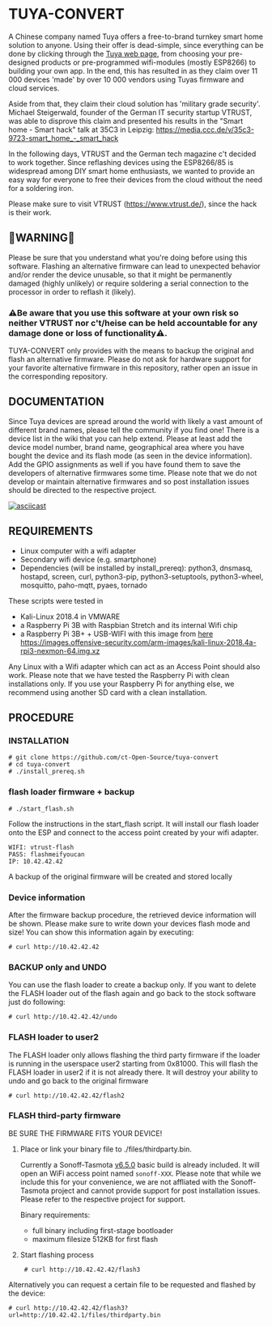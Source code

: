 ﻿
# TUYA-CONVERT

A Chinese company named Tuya offers a free-to-brand turnkey smart home solution to anyone. Using their offer is dead-simple, since everything can be done by clicking through the [Tuya web page](https://en.tuya.com/), from choosing your pre-designed products or pre-programmed wifi-modules (mostly ESP8266) to building your own app. In the end, this has resulted in as they claim over 11 000 devices 'made' by over 10 000 vendors using Tuyas firmware and cloud services.

Aside from that, they claim their cloud solution has 'military grade security'. Michael Steigerwald, founder of the German IT security startup VTRUST, was able to disprove this claim and presented his results in the "Smart home - Smart hack" talk at 35C3 in Leipzig: https://media.ccc.de/v/35c3-9723-smart_home_-_smart_hack

In the following days, VTRUST and the German tech magazine c't decided to work together. Since reflashing devices using the ESP8266/85 is widespread among DIY smart home enthusiasts, we wanted to provide an easy way for everyone to free their devices from the cloud without the need for a soldering iron. 

Please make sure to visit VTRUST (https://www.vtrust.de/), since the hack is their work.

## 🚨WARNING🚨
Please be sure that you understand what you're doing before using this software. Flashing an alternative firmware can lead to unexpected behavior and/or render the device unusable, so that it might be permanently damaged (highly unlikely) or require soldering a serial connection to the processor in order to reflash it (likely). 

### ⚠️Be aware that you use this software at your own risk so neither VTRUST nor c't/heise can be held accountable for any damage done or loss of functionality⚠️. 

TUYA-CONVERT only provides with the means to backup the original and flash an alternative firmware. Please do not ask for hardware support for your favorite alternative firmware in this repository, rather open an issue in the corresponding repository.

## DOCUMENTATION
Since Tuya devices are spread around the world with likely a vast amount of different brand names, please tell the community if you find one! There is a device list in the wiki that you can help extend. Please at least add the device model number, brand name, geographical area where you have bought the device and its flash mode (as seen in the device information). Add the GPIO assignments as well if you have found them to save the developers of alternative firmwares some time. Please note that we do not develop or maintain alternative firmwares and so post installation issues should be directed to the respective project.

[![asciicast](https://asciinema.org/a/2aDZweVGfliwc9TjB1ncwmKvm.png)](https://asciinema.org/a/2aDZweVGfliwc9TjB1ncwmKvm
)

## REQUIREMENTS
* Linux computer with a wifi adapter
* Secondary wifi device (e.g. smartphone)
* Dependencies (will be installed by install_prereq): python3, dnsmasq, hostapd, screen, curl, python3-pip, python3-setuptools, python3-wheel, mosquitto, paho-mqtt, pyaes, tornado

These scripts were tested in 
* Kali-Linux 2018.4 in VMWARE
* a Raspberry Pi 3B with Raspbian Stretch and its internal Wifi chip
* a Raspberry Pi 3B+ + USB-WIFI with this image from [here](https://www.offensive-security.com/kali-linux-arm-images/)
	https://images.offensive-security.com/arm-images/kali-linux-2018.4a-rpi3-nexmon-64.img.xz
	
Any Linux with a Wifi adapter which can act as an Access Point should also work. Please note that we have tested the Raspberry Pi with clean installations only. If you use your Raspberry Pi for anything else, we recommend using another SD card with a clean installation.

## PROCEDURE
### INSTALLATION
    # git clone https://github.com/ct-Open-Source/tuya-convert
    # cd tuya-convert
    # ./install_prereq.sh
### flash loader firmware + backup
    # ./start_flash.sh

Follow the instructions in the start_flash script. It will install our flash loader onto the ESP and connect to the access point created by your wifi adapter.

    WIFI: vtrust-flash
    PASS: flashmeifyoucan
    IP: 10.42.42.42
A backup of the original firmware will be created and stored locally

### Device information
After the firmware backup procedure, the retrieved device information will be shown.
Please make sure to write down your devices flash mode and size!
You can show this information again by executing:

    # curl http://10.42.42.42
### BACKUP only and UNDO
You can use the flash loader to create a backup only.
If you want to delete the FLASH loader out of the flash again and go back to the stock software just do following:

    # curl http://10.42.42.42/undo
### FLASH loader to user2
The FLASH loader only allows flashing the third party firmware if the loader is running in the userspace user2 starting from 0x81000.
This will flash the FLASH loader in user2 if it is not already there.
It will destroy your ability to undo and go back to the original firmware

    # curl http://10.42.42.42/flash2

### FLASH third-party firmware
BE SURE THE FIRMWARE FITS YOUR DEVICE!
1. Place or link your binary file to ./files/thirdparty.bin.

	Currently a Sonoff-Tasmota [v6.5.0](https://github.com/arendst/Sonoff-Tasmota/releases/tag/v6.5.0) basic build is already included. It will open an WiFi access point named `sonoff-XXX`. Please note that while we include this for your convenience, we are not affliated with the Sonoff-Tasmota project and cannot provide support for post installation issues. Please refer to the respective project for support.
	
	Binary requirements:
	* full binary including first-stage bootloader
	* maximum filesize 512KB for first flash

3. Start flashing process

        # curl http://10.42.42.42/flash3

Alternatively you can request a certain file to be requested and flashed by the device:

	# curl http://10.42.42.42/flash3?url=http://10.42.42.1/files/thirdparty.bin
